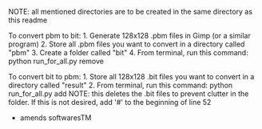 NOTE: all mentioned directories are to be created in the same directory as this readme

To convert pbm to bit:
	1. Generate 128x128 .pbm files in Gimp (or a similar program)
	2. Store all .pbm files you want to convert in a directory called "pbm"
	3. Create a folder called "bit"
	4. From terminal, run this command: python run_for_all.py remove

To convert bit to pbm:
	1. Store all 128x128 .bit files you want to convert in a directory called "result"
	2. From terminal, run this command: python run_for_all.py add
	NOTE: this deletes the .bit files to prevent clutter in the folder. If this is not desired, add '#' to the beginning of line 52 

- amends softwaresTM
